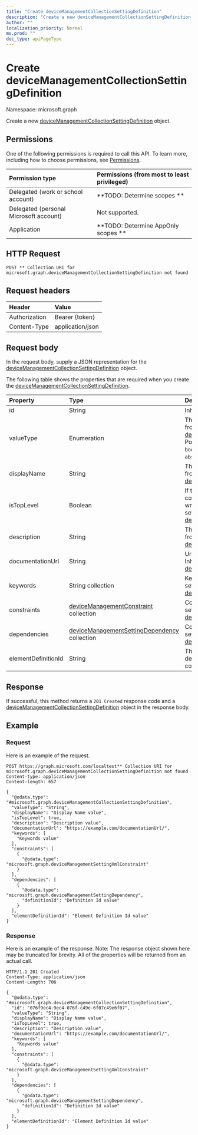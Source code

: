 ```yaml
---
title: "Create deviceManagementCollectionSettingDefinition"
description: "Create a new deviceManagementCollectionSettingDefinition object."
author: ""
localization_priority: Normal
ms.prod: ""
doc_type: apiPageType
---
```


# Create deviceManagementCollectionSettingDefinition

Namespace: microsoft.graph

Create a new [deviceManagementCollectionSettingDefinition](../resources/devicemanagementcollectionsettingdefinition.md) object.

## Permissions
One of the following permissions is required to call this API. To learn more, including how to choose permissions, see [Permissions](/concepts/permissions-reference.md).

|Permission type|Permissions (from most to least privileged)|
|:---|:---|
|Delegated (work or school account)|**TODO: Determine scopes **|
|Delegated (personal Microsoft account)|Not supported.|
|Application|**TODO: Determine AppOnly scopes **|

## HTTP Request
<!-- {
  "blockType": "ignored"
}
-->
``` http
POST ** Collection URI for microsoft.graph.deviceManagementCollectionSettingDefinition not found
```

## Request headers
|Header|Value|
|:---|:---|
|Authorization|Bearer {token}|
|Content-Type|application/json|

## Request body
In the request body, supply a JSON representation for the [deviceManagementCollectionSettingDefinition](../resources/devicemanagementcollectionsettingdefinition.md) object.

The following table shows the properties that are required when you create the [deviceManagementCollectionSettingDefinition](../resources/devicemanagementcollectionsettingdefinition.md).

|Property|Type|Description|
|:---|:---|:---|
|id|String| Inherited from [entity](../resources/entity.md)|
|valueType|Enumeration|The data type of the value Inherited from [deviceManagementSettingDefinition](../resources/devicemanagementsettingdefinition.md). Possible values are: `integer`, `boolean`, `string`, `complex`, `collection`, `abstractComplex`.|
|displayName|String|The setting's display name Inherited from [deviceManagementSettingDefinition](../resources/devicemanagementsettingdefinition.md)|
|isTopLevel|Boolean|If the setting is top level, it can be configured without the need to be wrapped in a collection or complex setting Inherited from [deviceManagementSettingDefinition](../resources/devicemanagementsettingdefinition.md)|
|description|String|The setting's description Inherited from [deviceManagementSettingDefinition](../resources/devicemanagementsettingdefinition.md)|
|documentationUrl|String|Url to setting documentation Inherited from [deviceManagementSettingDefinition](../resources/devicemanagementsettingdefinition.md)|
|keywords|String collection|Keywords associated with the setting Inherited from [deviceManagementSettingDefinition](../resources/devicemanagementsettingdefinition.md)|
|constraints|[deviceManagementConstraint](../resources/devicemanagementconstraint.md) collection|Collection of constraints for the setting value Inherited from [deviceManagementSettingDefinition](../resources/devicemanagementsettingdefinition.md)|
|dependencies|[deviceManagementSettingDependency](../resources/devicemanagementsettingdependency.md) collection|Collection of dependencies on other settings Inherited from [deviceManagementSettingDefinition](../resources/devicemanagementsettingdefinition.md)|
|elementDefinitionId|String|The Setting Definition ID that describes what each element of the collection looks like|



## Response
If successful, this method returns a `201 Created` response code and a [deviceManagementCollectionSettingDefinition](../resources/devicemanagementcollectionsettingdefinition.md) object in the response body.

## Example

### Request
Here is an example of the request.
<!-- {
  "blockType": "request",
  "name": "create_devicemanagementcollectionsettingdefinition_from_"
}
-->
``` http
POST https://graph.microsoft.com/localtest** Collection URI for microsoft.graph.deviceManagementCollectionSettingDefinition not found
Content-type: application/json
Content-length: 657

{
  "@odata.type": "#microsoft.graph.deviceManagementCollectionSettingDefinition",
  "valueType": "String",
  "displayName": "Display Name value",
  "isTopLevel": true,
  "description": "Description value",
  "documentationUrl": "https://example.com/documentationUrl/",
  "keywords": [
    "Keywords value"
  ],
  "constraints": [
    {
      "@odata.type": "microsoft.graph.deviceManagementSettingXmlConstraint"
    }
  ],
  "dependencies": [
    {
      "@odata.type": "microsoft.graph.deviceManagementSettingDependency",
      "definitionId": "Definition Id value"
    }
  ],
  "elementDefinitionId": "Element Definition Id value"
}
```

### Response
Here is an example of the response. Note: The response object shown here may be truncated for brevity. All of the properties will be returned from an actual call.
<!-- {
  "blockType": "response",
  "truncated": true,
  "@odata.type": "microsoft.graph.devicemanagementcollectionsettingdefinition"
}
-->
``` http
HTTP/1.1 201 Created
Content-Type: application/json
Content-Length: 706

{
  "@odata.type": "#microsoft.graph.deviceManagementCollectionSettingDefinition",
  "id": "076f9ec4-9ec4-076f-c49e-6f07c49e6f07",
  "valueType": "String",
  "displayName": "Display Name value",
  "isTopLevel": true,
  "description": "Description value",
  "documentationUrl": "https://example.com/documentationUrl/",
  "keywords": [
    "Keywords value"
  ],
  "constraints": [
    {
      "@odata.type": "microsoft.graph.deviceManagementSettingXmlConstraint"
    }
  ],
  "dependencies": [
    {
      "@odata.type": "microsoft.graph.deviceManagementSettingDependency",
      "definitionId": "Definition Id value"
    }
  ],
  "elementDefinitionId": "Element Definition Id value"
}
```

